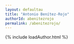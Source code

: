 ```yaml
---
layout: defaultau
title: "Antonio Benítez-Rojo"
authorId: abenitezrojo
permalink: /abenitezrojo/
---
```


{% include loadAuthor.html %}
<script>
    $(document).ready(function(){
        showAuthorBio('{{ page.authorId }}');
   });
</script>